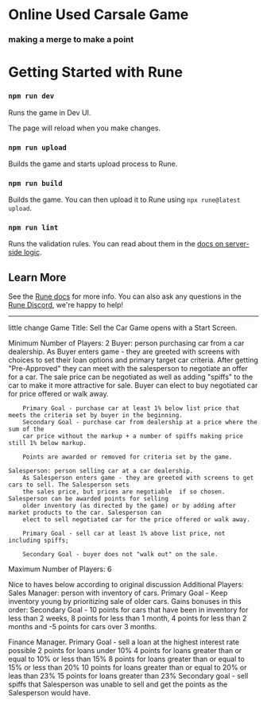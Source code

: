 # Online Used Carsale Game

### making a merge to make a point

# Getting Started with Rune

### `npm run dev`

Runs the game in Dev UI.

The page will reload when you make changes.

### `npm run upload`

Builds the game and starts upload process to Rune.

### `npm run build`

Builds the game. You can then upload it to Rune using `npx rune@latest upload`.

### `npm run lint`

Runs the validation rules. You can read about them in the [docs on server-side logic](https://developers.rune.ai/docs/advanced/server-side-logic).

## Learn More

See the [Rune docs](https://developers.rune.ai/docs/quick-start) for more info. You can also ask any questions in the [Rune Discord](https://discord.gg/rune-devs), we're happy to help!

---------------------------------
little change
Game Title: Sell the Car
Game opens with a Start Screen.

Minimum Number of Players: 2
    Buyer: person purchasing car from a car dealership.
        As Buyer enters game - they are greeted with screens with choices to set their loan options and
        primary target car criteria. After getting "Pre-Approved" they can meet with the salesperson to negotiate
        an offer for a car. The sale price can be negotiated as well as adding "spiffs" to the car to make it more
        attractive for sale. Buyer can elect to buy negotiated car for price offered or walk away.

        Primary Goal - purchase car at least 1% below list price that meets the criteria set by buyer in the beginning.
        Secondary Goal - purchase car from dealership at a price where the sum of the
        car price without the markup + a number of spiffs making price still 1% below markup.

        Points are awarded or removed for criteria set by the game.

    Salesperson: person selling car at a car dealership. 
        As Salesperson enters game - they are greeted with screens to get cars to sell. The Salesperson sets
        the sales price, but prices are negotiable  if so chosen. Salesperson can be awarded points for selling
        older inventory (as directed by the game) or by adding after market products to the car. Salesperson can
        elect to sell negotiated car for the price offered or walk away.

        Primary Goal - sell car at least 1% above list price, not including spiffs;

        Secondary Goal - buyer does not "walk out" on the sale.

Maximum Number of Players: 6

Nice to haves below according to original discussion
Additional Players:
Sales Manager: person with inventory of cars.
Primary Goal - Keep inventory young by prioritizing sale of older cars. Gains bonuses in this order:
Secondary Goal - 10 points for cars that have been in inventory for less than 2 weeks,
8 points for less than 1 month,
4 points for less than 2 months and
-5 points for cars over 3 months.

Finance Manager.
Primary Goal - sell a loan at the highest interest rate possible
2 points for loans under 10%
4 points for loans greater than or equal to 10% or less than 15%
8 points for loans greater than or equal to 15% or less than 20%
10 points for loans greater than or equal to 20% or leas than 23%
15 points for loans greater than 23%
Secondary goal - sell spiffs that Salesperson was unable to sell
and get the points as the Salesperson would have.

